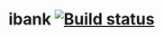 # ibank [![Build status](https://ci.appveyor.com/api/projects/status/yof69br408wduqyk/branch/master?svg=true)](https://ci.appveyor.com/project/AlexGeorgiadi/ibank/branch/master)
